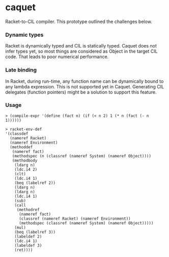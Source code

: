 caquet
======

Racket-to-CIL compiler. This prototype outlined the challenges below.

### Dynamic types

Racket is dynamically typed and CIL is statically typed. Caquet does not infer types yet, so most things are considered as Object in the target CIL code. That leads to poor numerical performance.

### Late binding

In Racket, during run-time, any function name can be dynamically bound to any lambda expression. This is not supported yet in Caquet. Generating CIL delegates (function pointers) might be a solution to support this feature.

### Usage

    > (compile-expr '(define (fact n) (if (< n 2) 1 (* n (fact (- n 1))))))

    > racket-env-def
    '(classdef
      (nameref Racket)
      (nameref Environment)
      (methoddef
       (nameref fact)
       (methodspec (n (classref (nameref System) (nameref Object))))
       (methodbody
        (ldarg n)
        (ldc.i4 2)
        (clt)
        (ldc.i4 1)
        (beq (labelref 2))
        (ldarg n)
        (ldarg n)
        (ldc.i4 1)
        (sub)
        (call
         (methodref
          (nameref fact)
          (classref (nameref Racket) (nameref Environment))
          (methodspec (classref (nameref System) (nameref Object)))))
        (mul)
        (beq (labelref 3))
        (labeldef 2)
        (ldc.i4 1)
        (labeldef 3)
        (ret))))
